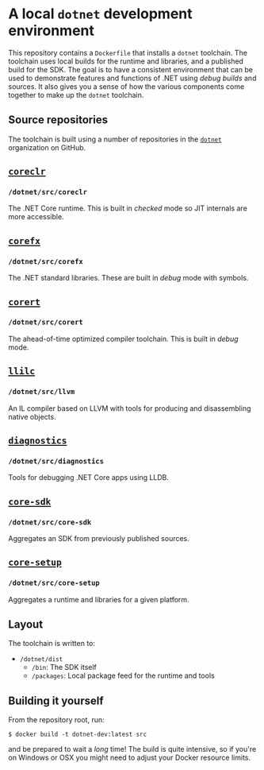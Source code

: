 # A local `dotnet` development environment

This repository contains a `Dockerfile` that installs a `dotnet` toolchain. The toolchain uses local builds for the runtime and libraries, and a published build for the SDK. The goal is to have a consistent environment that can be used to demonstrate features and functions of .NET using _debug builds_ and sources. It also gives you a sense of how the various components come together to make up the `dotnet` toolchain.

## Source repositories

The toolchain is built using a number of repositories in the [`dotnet`](https://github.com/dotnet) organization on GitHub.

## [`coreclr`](https://github.com/dotnet/coreclr)
### `/dotnet/src/coreclr`

The .NET Core runtime. This is built in _checked_ mode so JIT internals are more accessible.

## [`corefx`](https://github.com/dotnet/corefx)
### `/dotnet/src/corefx`

The .NET standard libraries. These are built in _debug_ mode with symbols.

## [`corert`](https://github.com/dotnet/corert)
### `/dotnet/src/corert`

The ahead-of-time optimized compiler toolchain. This is built in _debug_ mode.

## [`llilc`](https://github.com/dotnet/llilc)
### `/dotnet/src/llvm`

An IL compiler based on LLVM with tools for producing and disassembling native objects.

## [`diagnostics`](https://github.com/dotnet/diagnostics)
### `/dotnet/src/diagnostics`

Tools for debugging .NET Core apps using LLDB.

## [`core-sdk`](https://github.com/dotnet/core-sdk)
### `/dotnet/src/core-sdk`

Aggregates an SDK from previously published sources.

## [`core-setup`](https://github.com/dotnet/core-setup)
### `/dotnet/src/core-setup`

Aggregates a runtime and libraries for a given platform.

## Layout

The toolchain is written to:

- `/dotnet/dist`
  - `/bin`: The SDK itself
  - `/packages`: Local package feed for the runtime and tools

## Building it yourself

From the repository root, run:

```shell
$ docker build -t dotnet-dev:latest src
```

and be prepared to wait a _long_ time! The build is quite intensive, so if you're on Windows or OSX you might need to adjust your Docker resource limits.
